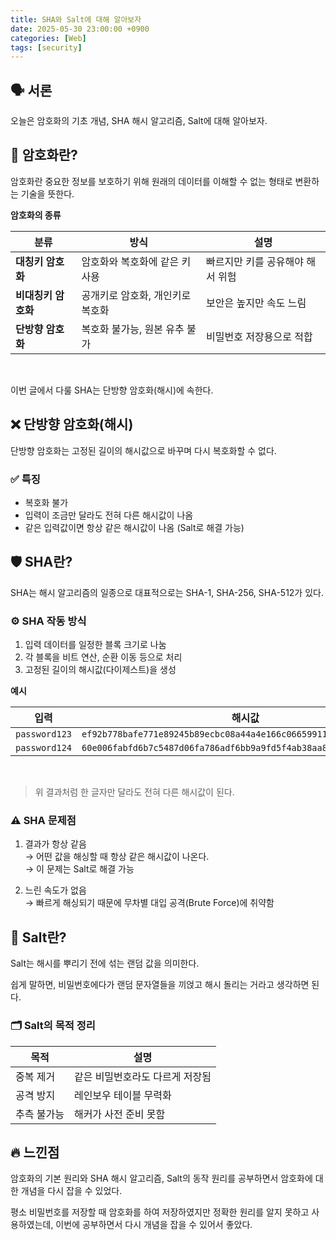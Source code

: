 ```yaml
---
title: SHA와 Salt에 대해 알아보자
date: 2025-05-30 23:00:00 +0900
categories: [Web]
tags: [security]
---
```


## 🗣️ **서론**
오늘은 암호화의 기초 개념, SHA 해시 알고리즘, Salt에 대해 알아보자.

## 🔐 **암호화란?**
암호화란 중요한 정보를 보호하기 위해 원래의 데이터를 이해할 수 없는 형태로 변환하는 기술을 뜻한다.

**암호화의 종류**
<br>

| 분류                | 방식                             | 설명                             |
| ------------------- | -------------------------------- | -------------------------------- |
| **대칭키 암호화**   | 암호화와 복호화에 같은 키 사용   | 빠르지만 키를 공유해야 해서 위험 |
| **비대칭키 암호화** | 공개키로 암호화, 개인키로 복호화 | 보안은 높지만 속도 느림          |
| **단방향 암호화**   | 복호화 불가능, 원본 유추 불가    | 비밀번호 저장용으로 적합         |

<br>

이번 글에서 다룰 SHA는 단방향 암호화(해시)에 속한다.


## ❌ **단방향 암호화(해시)**
단방향 암호화는 고정된 길이의 해시값으로 바꾸며 다시 복호화할 수 없다.

### ✅ **특징**
- 복호화 불가  
- 입력이 조금만 달라도 전혀 다른 해시값이 나옴  
- 같은 입력값이면 항상 같은 해시값이 나옴 (Salt로 해결 가능)  

## 🛡️ **SHA란?**
SHA는 해시 알고리즘의 일종으로 대표적으로는 SHA-1, SHA-256, SHA-512가 있다.

### ⚙️ **SHA 작동 방식**

1. 입력 데이터를 일정한 블록 크기로 나눔  
2. 각 블록을 비트 연산, 순환 이동 등으로 처리  
3. 고정된 길이의 해시값(다이제스트)을 생성  

**예시**
<br>

| 입력          | 해시값                                                             |
| ------------- | ------------------------------------------------------------------ |
| `password123` | `ef92b778bafe771e89245b89ecbc08a44a4e166c06659911881f383d4473e94f` |
| `password124` | `60e006fabfd6b7c5487d06fa786adf6bb9a9fd5f4ab38aa8e2d8618c68f6e027` |

<br>


> 위 결과처럼 한 글자만 달라도 전혀 다른 해시값이 된다.

### ⚠️ **SHA 문제점**
1. 결과가 항상 같음  
   → 어떤 값을 해싱할 때 항상 같은 해시값이 나온다.  
   → 이 문제는 Salt로 해결 가능

2. 느린 속도가 없음  
   → 빠르게 해싱되기 때문에 무차별 대입 공격(Brute Force)에 취약함

## 🧂 **Salt란?**
Salt는 해시를 뿌리기 전에 섞는 랜덤 값을 의미한다.

쉽게 말하면, 비밀번호에다가 랜덤 문자열들을 끼얹고 해시 돌리는 거라고 생각하면 된다.

### 🗂️ **Salt의 목적 정리**

| 목적        | 설명                            |
| ----------- | ------------------------------- |
| 중복 제거   | 같은 비밀번호라도 다르게 저장됨 |
| 공격 방지   | 레인보우 테이블 무력화          |
| 추측 불가능 | 해커가 사전 준비 못함           |

## 🔥 **느낀점**
암호화의 기본 원리와 SHA 해시 알고리즘, Salt의 동작 원리를 공부하면서 암호화에 대한 개념을 다시 잡을 수 있었다.

평소 비밀번호를 저장할 때 암호화를 하여 저장하였지만 정확한 원리를 알지 못하고 사용하였는데, 이번에 공부하면서 다시 개념을 잡을 수 있어서 좋았다.